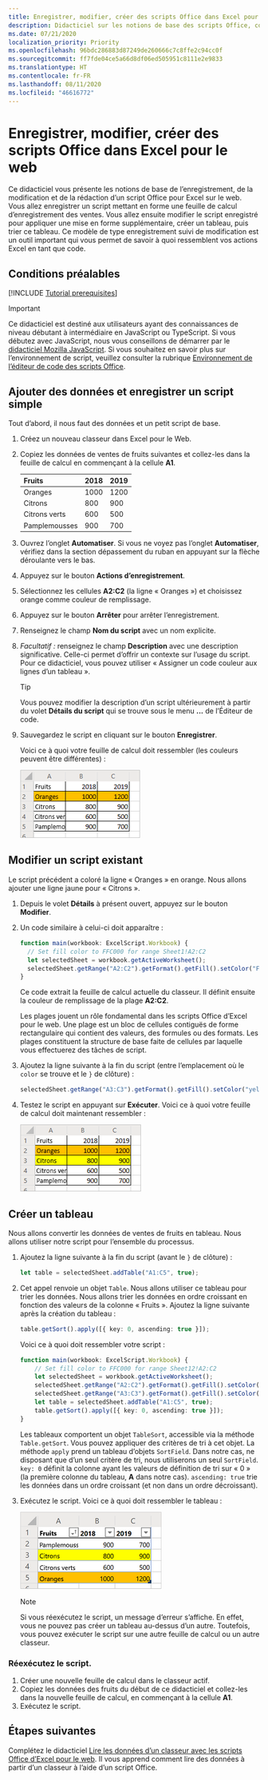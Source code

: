```yaml
---
title: Enregistrer, modifier, créer des scripts Office dans Excel pour le web
description: Didacticiel sur les notions de base des scripts Office, comprenant l’enregistrement de scripts avec l’enregistreur d’actions et l’écriture de données dans un classeur.
ms.date: 07/21/2020
localization_priority: Priority
ms.openlocfilehash: 96bdc286883d87249de260666c7c8ffe2c94cc0f
ms.sourcegitcommit: ff7fde04ce5a66d8df06ed505951c8111e2e9833
ms.translationtype: HT
ms.contentlocale: fr-FR
ms.lasthandoff: 08/11/2020
ms.locfileid: "46616772"
---
```

# <a name="record-edit-and-create-office-scripts-in-excel-on-the-web"></a>Enregistrer, modifier, créer des scripts Office dans Excel pour le web

Ce didacticiel vous présente les notions de base de l’enregistrement, de la modification et de la rédaction d’un script Office pour Excel sur le web. Vous allez enregistrer un script mettant en forme une feuille de calcul d’enregistrement des ventes. Vous allez ensuite modifier le script enregistré pour appliquer une mise en forme supplémentaire, créer un tableau, puis trier ce tableau. Ce modèle de type enregistrement suivi de modification est un outil important qui vous permet de savoir à quoi ressemblent vos actions Excel en tant que code.

## <a name="prerequisites"></a>Conditions préalables

[!INCLUDE [Tutorial prerequisites](../includes/tutorial-prerequisites.md)]

> [!IMPORTANT]
> Ce didacticiel est destiné aux utilisateurs ayant des connaissances de niveau débutant à intermédiaire en JavaScript ou TypeScript. Si vous débutez avec JavaScript, nous vous conseillons de démarrer par le [didacticiel Mozilla JavaScript](https://developer.mozilla.org/docs/Web/JavaScript/Guide/Introduction). Si vous souhaitez en savoir plus sur l’environnement de script, veuillez consulter la rubrique [Environnement de l’éditeur de code des scripts Office](../overview/code-editor-environment.md).

## <a name="add-data-and-record-a-basic-script"></a>Ajouter des données et enregistrer un script simple

Tout d’abord, il nous faut des données et un petit script de base.

1. Créez un nouveau classeur dans Excel pour le Web.
2. Copiez les données de ventes de fruits suivantes et collez-les dans la feuille de calcul en commençant à la cellule **A1**.

    |Fruits |2018 |2019 |
    |:---|:---|:---|
    |Oranges |1000 |1200 |
    |Citrons |800 |900 |
    |Citrons verts |600 |500 |
    |Pamplemousses |900 |700 |

3. Ouvrez l’onglet **Automatiser**. Si vous ne voyez pas l’onglet **Automatiser**, vérifiez dans la section dépassement du ruban en appuyant sur la flèche déroulante vers le bas.
4. Appuyez sur le bouton **Actions d’enregistrement**.
5. Sélectionnez les cellules **A2:C2** (la ligne « Oranges ») et choisissez orange comme couleur de remplissage.
6. Appuyez sur le bouton **Arrêter** pour arrêter l’enregistrement.
7. Renseignez le champ **Nom du script** avec un nom explicite.
8. *Facultatif :* renseignez le champ **Description** avec une description significative. Celle-ci permet d’offrir un contexte sur l’usage du script. Pour ce didacticiel, vous pouvez utiliser « Assigner un code couleur aux lignes d’un tableau ».

   > [!TIP]
   > Vous pouvez modifier la description d’un script ultérieurement à partir du volet **Détails du script** qui se trouve sous le menu **...** de l’Éditeur de code.

9. Sauvegardez le script en cliquant sur le bouton **Enregistrer**.

    Voici ce à quoi votre feuille de calcul doit ressembler (les couleurs peuvent être différentes) :

    ![Une ligne de données de ventes de fruits avec la ligne « Oranges » surlignée en orange.](../images/tutorial-1.png)

## <a name="edit-an-existing-script"></a>Modifier un script existant

Le script précédent a coloré la ligne « Oranges » en orange. Nous allons ajouter une ligne jaune pour « Citrons ».

1. Depuis le volet **Détails** à présent ouvert, appuyez sur le bouton **Modifier**.
2. Un code similaire à celui-ci doit apparaître :

    ```TypeScript
    function main(workbook: ExcelScript.Workbook) {
      // Set fill color to FFC000 for range Sheet1!A2:C2
      let selectedSheet = workbook.getActiveWorksheet();
      selectedSheet.getRange("A2:C2").getFormat().getFill().setColor("FFC000");
    }
    ```

    Ce code extrait la feuille de calcul actuelle du classeur. Il définit ensuite la couleur de remplissage de la plage **A2:C2**.

    Les plages jouent un rôle fondamental dans les scripts Office d’Excel pour le web. Une plage est un bloc de cellules contiguës de forme rectangulaire qui contient des valeurs, des formules ou des formats. Les plages constituent la structure de base faite de cellules par laquelle vous effectuerez des tâches de script.

3. Ajoutez la ligne suivante à la fin du script (entre l’emplacement où le `color` se trouve et le `}` de clôture) :

    ```TypeScript
    selectedSheet.getRange("A3:C3").getFormat().getFill().setColor("yellow");
    ```

4. Testez le script en appuyant sur **Exécuter**. Voici ce à quoi votre feuille de calcul doit maintenant ressembler :

    ![Une ligne de données de ventes de fruits avec la ligne « Oranges » surlignée en orange et la ligne « Citrons » en jaune.](../images/tutorial-2.png)

## <a name="create-a-table"></a>Créer un tableau

Nous allons convertir les données de ventes de fruits en tableau. Nous allons utiliser notre script pour l’ensemble du processus.

1. Ajoutez la ligne suivante à la fin du script (avant le `}` de clôture) :

    ```TypeScript
    let table = selectedSheet.addTable("A1:C5", true);
    ```

2. Cet appel renvoie un objet `Table`. Nous allons utiliser ce tableau pour trier les données. Nous allons trier les données en ordre croissant en fonction des valeurs de la colonne « Fruits ». Ajoutez la ligne suivante après la création du tableau :

    ```TypeScript
    table.getSort().apply([{ key: 0, ascending: true }]);
    ```

    Voici ce à quoi doit ressembler votre script :

    ```TypeScript
    function main(workbook: ExcelScript.Workbook) {
        // Set fill color to FFC000 for range Sheet12!A2:C2
        let selectedSheet = workbook.getActiveWorksheet();
        selectedSheet.getRange("A2:C2").getFormat().getFill().setColor("FFC000");
        selectedSheet.getRange("A3:C3").getFormat().getFill().setColor("yellow");
        let table = selectedSheet.addTable("A1:C5", true);
        table.getSort().apply([{ key: 0, ascending: true }]);
    }
    ```

    Les tableaux comportent un objet `TableSort`, accessible via la méthode `Table.getSort`. Vous pouvez appliquer des critères de tri à cet objet. La méthode `apply` prend un tableau d’objets `SortField`. Dans notre cas, ne disposant que d’un seul critère de tri, nous utiliserons un seul `SortField`. `key: 0` définit la colonne ayant les valeurs de définition de tri sur « 0 » (la première colonne du tableau, **A** dans notre cas). `ascending: true` trie les données dans un ordre croissant (et non dans un ordre décroissant).

3. Exécutez le script. Voici ce à quoi doit ressembler le tableau :

    ![Un tableau de ventes de fruits trié.](../images/tutorial-3.png)

    > [!NOTE]
    > Si vous réexécutez le script, un message d’erreur s’affiche. En effet, vous ne pouvez pas créer un tableau au-dessus d’un autre. Toutefois, vous pouvez exécuter le script sur une autre feuille de calcul ou un autre classeur.

### <a name="re-run-the-script"></a>Réexécutez le script.

1. Créer une nouvelle feuille de calcul dans le classeur actif.
2. Copiez les données des fruits du début de ce didacticiel et collez-les dans la nouvelle feuille de calcul, en commençant à la cellule **A1**.
3. Exécutez le script.

## <a name="next-steps"></a>Étapes suivantes

Complétez le didacticiel [Lire les données d’un classeur avec les scripts Office d’Excel pour le web](excel-read-tutorial.md). Il vous apprend comment lire des données à partir d’un classeur à l’aide d’un script Office.

